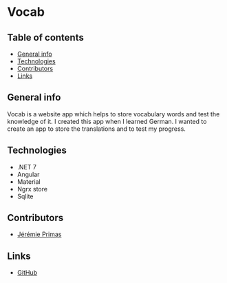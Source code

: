 # Vocab

## Table of contents

* [General info](#general-info)
* [Technologies](#technologies)
* [Contributors](#contributors)
* [Links](#links)

## General info

Vocab is a website app which helps to store vocabulary words and test the knowledge of it.
I created this app when I learned German. I wanted to create an app to store the translations and to test my progress.

## Technologies

* .NET 7
* Angular
* Material
* Ngrx store
* Sqlite

## Contributors

- [Jérémie Primas](https://github.com/JeremiePr)

## Links

- [GitHub](https://github.com/JeremiePr/Vocab)